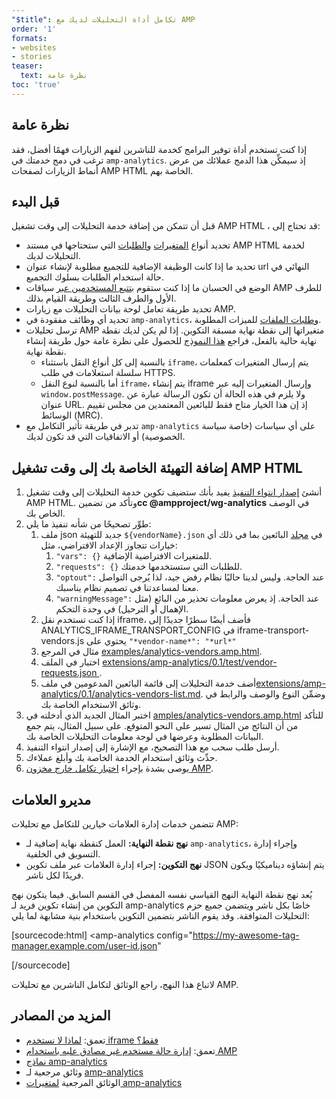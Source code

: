 ```yaml
---
"$title": تكامل أداة التحليلات لديك مع AMP
order: '1'
formats:
- websites
- stories
teaser:
  text: نظرة عامة
toc: 'true'
---
```


<!--
This file is imported from https://github.com/ampproject/amphtml/blob/master/extensions/amp-analytics/integrating-analytics.md.
Please do not change this file.
If you have found a bug or an issue please
have a look and request a pull request there.
-->

## نظرة عامة <a></a>

إذا كنت تستخدم أداة توفير البرامج كخدمة للناشرين لفهم الزيارات فهمًا أفضل، فقد ترغب في دمج خدمتك في `amp-analytics`. إذ سيمكِّن هذا الدمج عملائك من عرض أنماط الزيارات لصفحات AMP HTML الخاصة بهم.

## قبل البدء <a name="before-you-begin"></a>

قبل أن تتمكن من إضافة خدمة التحليلات إلى وقت تشغيل AMP HTML ، قد تحتاج إلى:

- تحديد أنواع [المتغيرات](https://github.com/ampproject/amphtml/blob/master/extensions/amp-analytics/analytics-vars.md) و[الطلبات](https://github.com/ampproject/amphtml/blob/master/extensions/amp-analytics/amp-analytics.md#requests) التي ستحتاجها في مستند AMP HTML لخدمة التحليلات لديك.
- تحديد ما إذا كانت الوظيفة الإضافية للتجميع مطلوبة لإنشاء عنوان url النهائي في حالة استخدام الطلبات بسلوك التجميع.
- الوضع في الحسبان ما إذا كنت ستقوم [بتتبع المستخدمين عبر](https://github.com/ampproject/amphtml/blob/master/spec/amp-managing-user-state.md) سياقات AMP للطرف الأول والطرف الثالث وطريقة القيام بذلك.
- تحديد طريقة تعامل لوحة بيانات التحليلات مع زيارات AMP.
- تحديد أي وظائف مفقودة في `amp-analytics`، و[طلبات الملفات](https://github.com/ampproject/amphtml/issues/new) للميزات المطلوبة.
- ترسل تحليلات AMP متغيراتها إلى نقطة نهاية مسبقة التكوين. إذا لم يكن لديك نقطة نهاية حالية بالفعل، فراجع [هذا النموذج](https://github.com/ampproject/amp-publisher-sample#amp-analytics-sample) للحصول على نظرة عامة حول طريقة إنشاء نقطة نهاية.
    - بالنسبة إلى كل أنواع النقل باستثناء `iframe`، يتم إرسال المتغيرات كمعلمات سلسلة استعلامات في طلب HTTPS.
    - أما بالنسبة لنوع النقل `iframe`، يتم إنشاء iframe وإرسال المتغيرات إليه عبر `window.postMessage`. ولا يلزم في هذه الحالة أن تكون الرسالة عبارة عن عنوان URL. إذ إن هذا الخيار متاح فقط للبائعين المعتمدين من مجلس تقييم الوسائط (MRC).
- تدبر في طريقة تأثير التكامل مع `amp-analytics` على أي سياسات (خاصة سياسة الخصوصية) أو الاتفاقيات التي قد تكون لديك.

## إضافة التهيئة الخاصة بك إلى وقت تشغيل AMP HTML <a name="adding-your-configuration-to-the-amp-html-runtime"></a>

1. أنشئ [إصدار انتواء التنفيذ](https://github.com/ampproject/amphtml/blob/master/extensions/amp-analytics/../../CONTRIBUTING.md#contributing-features) يفيد بأنك ستضيف تكوين خدمة التحليلات إلى وقت تشغيل AMP HTML. وتأكد من تضمين**cc @ampproject/wg-analytics** في الوصف الخاص بك.
2. طوِّر تصحيحًا من شأنه تنفيذ ما يلي:
    1. ملف json جديد للتهيئة `${vendorName}.json` في [مجلد](https://github.com/ampproject/amphtml/tree/master/extensions/amp-analytics/0.1/vendors) البائعين بما في ذلك أي خيارات تتجاوز الإعداد الافتراضي، مثل:
        1. `"vars": {}` للمتغيرات الافتراضية الإضافية.
        2. `"requests": {}` للطلبات التي ستستخدمها خدمتك.
        3. `"optout":` عند الحاجة. وليس لدينا حاليًا نظام رفض جيد، لذا يُرجى التواصل معنا لمساعدتنا في تصميم نظام يناسبك.
        4. `"warningMessage":` عند الحاجة. إذ يعرض معلومات تحذير من البائع (مثل الإهمال أو الترحيل) في وحدة التحكم.
    2. إذا كنت تستخدم نقل iframe، فأضف أيضًا سطرًا جديدًا إلى ANALYTICS_IFRAME_TRANSPORT_CONFIG في iframe-transport-vendors.js يحتوي على `"*vendor-name*": "*url*"`
    3. مثال في المرجع [examples/analytics-vendors.amp.html](https://github.com/ampproject/amphtml/blob/master/extensions/amp-analytics/../../examples/analytics-vendors.amp.html).
    4. اختبار في الملف [extensions/amp-analytics/0.1/test/vendor-requests.json ](https://github.com/ampproject/amphtml/blob/master/extensions/amp-analytics/../../extensions/amp-analytics/0.1/test/vendor-requests.json).
    5. أضف خدمة التحليلات إلى قائمة البائعين المدعومين في ملف[extensions/amp-analytics/0.1/analytics-vendors-list.md](https://github.com/ampproject/amphtml/blob/master/extensions/amp-analytics/./analytics-vendors-list.md). وضمِّن النوع والوصف والرابط في وثائق الاستخدام الخاصة بك.
3. اختبر المثال الجديد الذي أدخلته في [amples/analytics-vendors.amp.html](https://github.com/ampproject/amphtml/blob/master/extensions/amp-analytics/../../examples/analytics-vendors.amp.html) للتأكد من أن النتائج من المثال تسير على النحو المتوقع. على سبيل المثال، يتم جمع البيانات المطلوبة وعرضها في لوحة معلومات التحليلات الخاصة بك.
4. أرسل طلب سحب مع هذا التصحيح، مع الإشارة إلى إصدار انتواء التنفيذ.
5. حدِّث وثائق استخدام الخدمة الخاصة بك وأبلغ عملاءك.
6. يوصى بشدة بإجراء [اختبار تكامل خارج مخزون AMP](https://github.com/ampproject/amphtml/blob/master/extensions/amp-analytics/../../3p/README.md#adding-proper-integration-tests).

## مديرو العلامات <a name="tag-managers"></a>

تتضمن خدمات إدارة العلامات خيارين للتكامل مع تحليلات AMP:

- **نهج نقطة النهاية:** العمل كنقطة نهاية إضافية لـ `amp-analytics`، وإجراء إدارة التسويق في الخلفية.
- **نهج التكوين:** إجراء إدارة العلامات عبر ملف تكوين JSON يتم إنشاؤه ديناميكيًا ويكون فريدًا لكل ناشر.

يُعد نهج نقطة النهاية النهج القياسي نفسه المفصل في القسم السابق. فيما يتكون نهج التكوين من إنشاء تكوين فريد لـ amp-analytics خاصًا بكل ناشر ويتضمن جميع حزم التحليلات المتوافقة. وقد يقوم الناشر بتضمين التكوين باستخدام بنية مشابهة لما يلي:

[sourcecode:html]
<amp-analytics
  config="https://my-awesome-tag-manager.example.com/user-id.json"
></amp-analytics>
[/sourcecode]

لاتباع هذا النهج، راجع الوثائق لتكامل الناشرين مع تحليلات AMP.

## المزيد من المصادر <a name="further-resources"></a>

- تعمق: [لماذا لا نستخدم iframe فقط؟](https://github.com/ampproject/amphtml/blob/master/extensions/amp-analytics/why-not-iframe.md)
- تعمق: [إدارة حالة مستخدم غير مصادق عليه باستخدام AMP](https://github.com/ampproject/amphtml/blob/master/spec/amp-managing-user-state.md)
- [نماذج amp-analytics](https://github.com/ampproject/amp-publisher-sample#amp-analytics-sample)
- وثائق مرجعية لـ [amp-analytics](https://amp.dev/documentation/components/amp-analytics)
- الوثائق المرجعية [لمتغيرات amp-analytics](https://github.com/ampproject/amphtml/blob/master/extensions/amp-analytics/analytics-vars.md)

